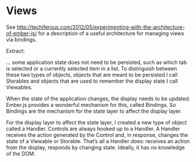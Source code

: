 # Views

See http://techiferous.com/2012/05/experimenting-with-the-architecture-of-ember-js/
for a description of a useful architecture for managing views via bindings.

Extract:

... some application state does not need to be persisted, such as which tab is selected or a currently selected item in a list. To distinguish between these two types of objects, objects that are meant to be persisted I call Storables and objects that are used to remember the display state I call Viewables.

When the state of the application changes, the display needs to be updated. Ember.js provides a wonderful mechanism for this, called Bindings. So Bindings are the mechanism for the state layer to affect the display layer.

For the display layer to affect the state layer, I created a new type of object called a Handler. Controls are always hooked up to a Handler. A Handler receives the action generated by the Control and, in response, changes the state of a Viewable or Storable. That’s all a Handler does: receives an action from the display, responds by changing state. Ideally, it has no knowledge of the DOM.
